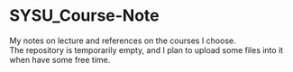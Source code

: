 # SYSU_Course-Note
My notes on lecture and references on the courses I choose.   
The repository is temporarily empty, and I plan to upload some files into it when have some free time.
